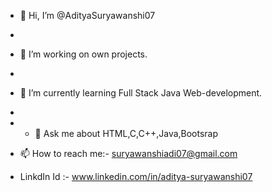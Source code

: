 - 👋 Hi, I’m @AdityaSuryawanshi07
- 
- 🔭  I’m working on own projects.
- 
- 🌱 I’m currently learning Full Stack Java Web-development.
-
- - 💞️  Ask me about HTML,C,C++,Java,Bootsrap

- 📫 How to reach me:- suryawanshiadi07@gmail.com

- LinkdIn Id :- www.linkedin.com/in/aditya-suryawanshi07

<!---
AdityaSuryawanshi07/AdityaSuryawanshi07 is a ✨ special ✨ repository because its `README.md` (this file) appears on your GitHub profile.
You can click the Preview link to take a look at your changes.
--->
